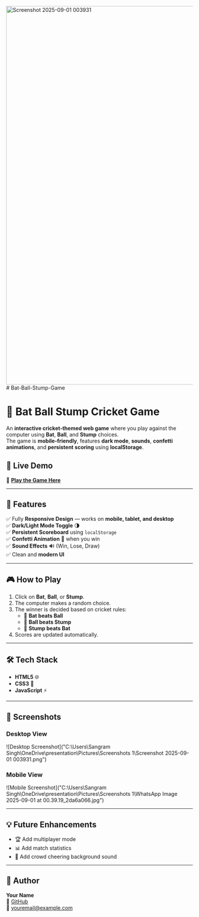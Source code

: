 <img width="1919" height="1020" alt="Screenshot 2025-09-01 003931" src="https://github.com/user-attachments/assets/fc3de4c8-e12b-450a-bafd-8546f3d398ed" /># Bat-Ball-Stump-Game

# 🏏 Bat Ball Stump Cricket Game

An **interactive cricket-themed web game** where you play against the computer using **Bat**, **Ball**, and **Stump** choices.  
The game is **mobile-friendly**, features **dark mode**, **sounds**, **confetti animations**, and **persistent scoring** using **localStorage**.

## 🚀 Live Demo
🔗 [**Play the Game Here**](https://sangram10817.github.io/Bat-Ball-Stump-Game/)

---

## 📌 Features

✅ Fully **Responsive Design** — works on **mobile, tablet, and desktop**  
✅ **Dark/Light Mode Toggle** 🌗  
✅ **Persistent Scoreboard** using `localStorage`  
✅ **Confetti Animation** 🎉 when you win  
✅ **Sound Effects** 🔊 (Win, Lose, Draw)  
✅ Clean and **modern UI**

---

## 🎮 How to Play
1. Click on **Bat**, **Ball**, or **Stump**.
2. The computer makes a random choice.
3. The winner is decided based on cricket rules:
   - 🏏 **Bat beats Ball**
   - 🏏 **Ball beats Stump**
   - 🏏 **Stump beats Bat**
4. Scores are updated automatically.

---

## 🛠️ Tech Stack
- **HTML5** 🌐  
- **CSS3** 🎨  
- **JavaScript** ⚡

---

## 📱 Screenshots

### **Desktop View**
![Desktop Screenshot]("C:\Users\Sangram Singh\OneDrive\presentation\Pictures\Screenshots 1\Screenshot 2025-09-01 003931.png")

### **Mobile View**
![Mobile Screenshot]("C:\Users\Sangram Singh\OneDrive\presentation\Pictures\Screenshots 1\WhatsApp Image 2025-09-01 at 00.39.19_2da6a066.jpg")

---

## 💡 Future Enhancements
- 🏆 Add multiplayer mode  
- 📊 Add match statistics  
- 🎵 Add crowd cheering background sound

---

## 📌 Author
**Your Name**  
🔗 [GitHub](https://github.com/your-username)  
📧 youremail@example.com
